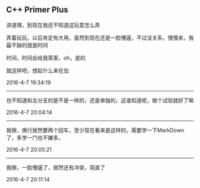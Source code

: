 ## C++ Primer Plus
  讲道理，到现在我还不知道这玩意怎么弄
  
  弄着玩玩，以后肯定有大用，虽然到现在还是一脸懵逼，不过没关系，慢慢来，我最不缺的就是时间
  
  时间，时间会给我答案，oh，是的
  
  就这样吧，想起什么来在加
  
  2016-4-7 19:34:19
  ***
  
  也不知道和主分支的是不是一样的，还是单独的，这谁知道呢，做个试验就好了嘛
  
  2016-4-7 20:04:14
  ***
  
  我擦，换行居然要两个回车，至少现在看来是这样的，需要学一下MarkDown了，多学一门也不嫌多。

2016-4-7 20:05:21
***

我擦，一脸懵逼了，居然还有冲突，简直了

2016-4-7 20:11:14
